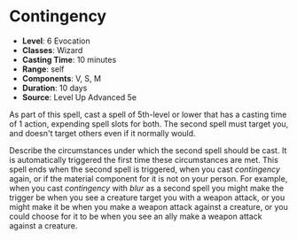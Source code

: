 # Contingency

- **Level**: 6 Evocation
- **Classes**: Wizard
- **Casting Time**: 10 minutes
- **Range**: self
- **Components**: V, S, M
- **Duration**: 10 days
- **Source**: Level Up Advanced 5e

As part of this spell, cast a spell of 5th-level or lower that has a casting time of 1 action, expending spell slots for both. The second spell must target you, and doesn't target others even if it normally would.

Describe the circumstances under which the second spell should be cast. It is automatically triggered the first time these circumstances are met. This spell ends when the second spell is triggered, when you cast _contingency_ again, or if the material component for it is not on your person. For example, when you cast _contingency_ with _blur_ as a second spell you might make the trigger be when you see a creature target you with a weapon attack, or you might make it be when you make a weapon attack against a creature, or you could choose for it to be when you see an ally make a weapon attack against a creature.

